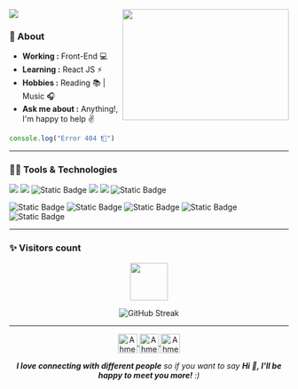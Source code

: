 <!--The Header Photo -->
<img align="center" src="header.jpg">

<!--The Gif Image which is in the right -->
<img align="right" height="200" width="300" src="dev.gif">

### 🤔 About
-  **Working :** Front-End :computer: 
-  **Learning :** React JS :zap:	
-  **Hobbies :** Reading :books: | Music :headphones:
-  **Ask me about :** Anything!, I'm happy to help :v:
 
```JavaScript
console.log("Error 404 ❗🥹")
```
-----------------------------------------------------------------------------------------------------------------------------------------------------------------------
### 🧑‍💻 Tools & Technologies
<p align=left>
 <img src=https://img.shields.io/badge/Visual_Studio_Code-0078D4?style=for-the-badge&logo=visual%20studio%20code&logoColor=white>
 <img src=https://img.shields.io/badge/HTML-E34F26.svg?style=for-the-badge&logo=html5&logoColor=white>
<img alt="Static Badge" src="https://img.shields.io/badge/CSS3-%231572B6?style=for-the-badge&logo=css3&color=%231572B6">
 <img src=https://img.shields.io/badge/JavaScript-F7DF1E?style=for-the-badge&logo=javascript&logoColor=black>
 <img src=https://img.shields.io/badge/Git-F05032?style=for-the-badge&logo=git&logoColor=white >
<img alt="Static Badge" src="https://img.shields.io/badge/GitHub-%23181717?style=for-the-badge&logo=Github&logoColor=%23181717&color=%236e5494">
 </p>
 
 <p align=left>
<img alt="Static Badge" src="https://img.shields.io/badge/React-%2361DAFB?style=for-the-badge&logo=React&logoColor=%2361DAFB&color=black">
<img alt="Static Badge" src="https://img.shields.io/badge/bootstrap-%237952B3?style=for-the-badge&logo=bootstrap&logoColor=white">
<img alt="Static Badge" src="https://img.shields.io/badge/tailwind-%2306B6D4?style=for-the-badge&logo=tailwindcss&logoColor=%2361DAFB&color=black">
<img alt="Static Badge" src="https://img.shields.io/badge/postman-%23FF6C37?style=for-the-badge&logo=postman&logoColor=white">
<img alt="Static Badge" src="https://img.shields.io/badge/JSON-%23000000?style=for-the-badge&logo=JSON&logoColor=%23000000&color=white">
</p>

-----------------------------------------------------------------------------------------------------------------------------------------------------------------------
### ✨ Visitors count

<p align="center">
  <img height="68em" src="https://profile-counter.glitch.me/{Mennaelsayd55}/count.svg" />
</p>

 <p align="center">
  <img src="https://streak-stats.demolab.com?user=Mennaelsayd55&theme=onedark-duo&border_radius=5&date_format=j%20M%5B%20Y%5D&card_width=500" alt="GitHub Streak" />
</p>  
  
-----------------------------------------------------------------------------------------------------------------------------------------------------------------------

<p align="center">
<a href="https://twitter.com/حطي هنا لينك ال تويتر بتاعك لو فيه " target="blank">
  <img align="center" src="https://raw.githubusercontent.com/rahuldkjain/github-profile-readme-generator/master/src/images/icons/Social/twitter.svg" alt="Ahmed Wael" height="35" width="35" />
</a>
  
<a href="https://www.linkedin.com/in/لينك لينكيد ان /" target="blank">
  <img align="center" src="https://raw.githubusercontent.com/rahuldkjain/github-profile-readme-generator/master/src/images/icons/Social/linked-in-alt.svg" alt="Ahmed Wael" height="35" width="35" />
</a>
<a href="https://web.facebook.com/الفيس" target="blank">
  <img align="center" src="https://raw.githubusercontent.com/rahuldkjain/github-profile-readme-generator/master/src/images/icons/Social/facebook.svg" alt="Ahmed Wael" height="35" width="35" />
</a>
</p>

<p align="center"><em><b>I love connecting with different people</b> so if you want to say <b>Hi 👋, I'll be happy to meet you more!</b> :)</em></p>
